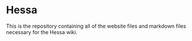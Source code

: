 # Hessa
This is the repository containing all of the website files and markdown files necessary for the Hessa wiki.
